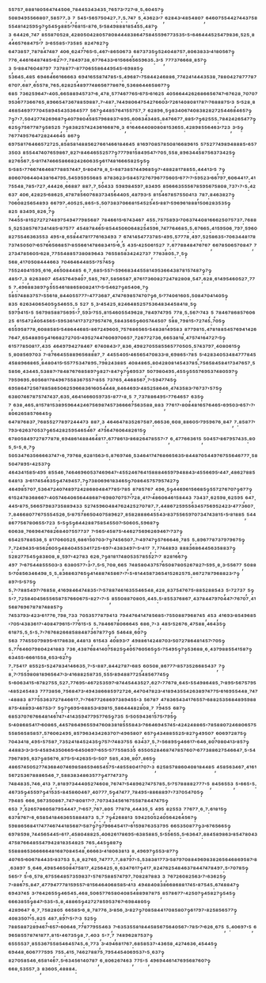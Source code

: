 ⁵⁵⁷⁵⁷·⁸⁸⁸¹⁸⁰⁵⁶⁴⁷⁴⁴⁵⁰⁶·⁷⁸⁴⁴⁵³⁴³⁴³⁵·⁷⁶⁵⁷³′⁷²⁷′⁸·⁵:⁶⁰⁴⁵⁷‽⁵⁰⁸⁹⁴⁹⁵⁵⁶⁶⁸⁰⁷·⁵⁸⁵⁷⁷:³,⁷,⁵⁴⁵'⁵⁶⁵⁷⁵⁰⁴²⁷:⁷:⁵:⁷⁴⁷,⁵·⁴³⁶²³′⁷,⁶²⁸⁴³′⁴⁸⁵⁴⁸⁰⁷,⁶⁴⁶⁰⁷⁵⁵⁴⁴²⁷⁴⁴³⁷⁵⁸⁵⁵⁴⁸¹⁴²⁵⁹⁵‽⁷‽⁵⁴⁵‽⁸⁸⁵′⁷⁶⁸¹⁵'⁸⁷⁶·⁵′⁵⁸⁴⁹⁸⁸⁸¹⁸⁵⁴⁵⁵:⁴⁸⁷‽³,⁶⁴⁴²⁶·⁷⁴⁷,⁸⁵⁵⁸⁷⁰⁵²⁸·⁴²⁸⁰⁵⁰⁴²⁸⁰⁵⁷⁸⁰⁸⁴⁴⁴⁸³⁸⁶⁴⁷⁵⁸⁴⁵⁵⁹⁶⁷⁷³⁵³⁵'⁵'⁶⁴⁶⁴⁴⁴⁵²⁵⁴⁷⁹⁸³⁶·⁵²⁵·⁸⁴⁴⁶⁵⁷⁶⁸⁴⁷⁵′⁷,³′⁶⁵⁵⁸⁵'⁷³⁵⁸⁵,⁸²⁴⁷⁶²⁷‽⁶⁴⁷³⁸⁵⁷·⁷⁸⁷⁸⁴⁷⁴⁸⁷,⁴⁰⁶·⁶²⁴⁷⁷⁶⁵′⁵:⁴⁶⁷'⁸⁶⁵⁰⁶⁷³,⁶⁸⁷³⁷³⁵‽⁵²⁴⁰⁴⁸⁷⁵⁷:⁸⁰⁶³⁸³³′⁴¹⁸⁰⁵⁶⁷‽⁷⁷⁶·⁴⁴⁶¹⁶⁴⁸⁷⁴⁸⁵′⁶²⁷′⁷:⁷⁸⁴⁹⁷³⁸·⁶⁷⁷⁶⁴³³′⁶¹⁵⁶⁶⁶⁵⁶⁵⁹⁶³⁵:³′⁵,⁷⁷⁷³⁷⁶⁶⁶⁸·⁸⁵⁷‽³,⁵′⁸⁸⁴⁷⁶⁰⁴⁸⁷⁹⁷,⁷³⁷⁸⁸⁷⁷'⁸⁷⁷⁰⁶⁵⁵⁸⁶⁴⁴⁹⁵⁴⁵'⁶⁹⁸⁸⁵‽⁵³⁶⁴⁵:⁴⁸⁵,⁶⁹⁴⁶⁴⁶⁶¹⁶⁶⁶⁶³,⁶⁹⁴¹⁶⁵⁵⁸⁷⁴⁷⁸⁵'⁵:⁴⁹⁶⁸⁷'⁷⁵⁸⁴⁴²⁴⁶⁸⁸⁶·⁷⁷⁴²⁴¹⁴⁴⁴³⁵³⁸·⁷⁸⁸⁰⁴²⁷⁸⁷⁷⁷⁸⁷⁶⁷⁰⁷:⁶⁸⁷·⁶⁵⁵⁷⁸·⁷⁶⁵:⁶²⁸²⁵⁴⁸⁹⁷⁷⁴⁸⁶⁵⁶⁷⁷⁸⁶⁷⁶·⁵³⁶⁸⁶⁴⁴⁶⁵⁸⁶⁷⁷‽⁶⁸⁵,⁷³⁶²⁵⁹⁶⁴⁷'⁴⁰⁵:⁶⁶⁵⁸⁸⁹⁴⁵⁷³⁷′⁶·⁴⁷⁸·⁵⁷⁷⁴⁶⁷⁷⁶⁵′⁶⁷⁵′⁶¹⁶²⁵,⁴⁰⁵⁶⁶⁴⁴²⁶²⁶⁸⁶⁶⁵⁶⁷⁴⁷′⁶⁷⁶²⁸·⁷⁰⁷⁰⁷⁹⁵³⁶⁷⁷³⁶⁶⁷⁶⁵·⁸⁹⁶⁶⁵⁴⁷³⁶⁷⁸⁸⁵⁹⁸⁸⁷:⁷'⁴⁸⁷:⁷⁴⁴⁹⁸⁰⁶⁴⁷⁵⁴²⁷⁶⁶⁰³′⁷²⁶¹⁴⁰⁸⁰⁸¹⁷⁸⁷′⁷⁶⁸⁸⁸⁷⁵′³,⁵′⁵²⁸·⁸⁴⁶⁸⁵⁴⁶⁹⁷⁷⁷⁰⁴⁵⁸⁹⁴⁵⁴³⁵³⁶⁴⁵⁷⁷,⁵⁶⁷‽⁴⁴⁸⁵⁷⁶⁴¹⁵⁵⁷⁵⁷·⁷,⁶²⁸⁹⁶·⁵‽⁸³⁴⁰⁶⁷⁴⁰⁸³⁸²⁸²⁷²⁵⁴⁴⁶⁸⁴⁶⁵⁷‽⁷‽⁷'⁷:⁵⁰⁴²⁷⁷⁴²⁶⁹⁶⁸⁷‽⁴⁰⁷⁹⁸⁰⁴⁵⁸⁵⁷⁹⁶⁸⁸³⁷′⁸⁹⁵:⁶⁰⁶³⁴³⁴⁸⁵:⁸⁴⁷⁶⁶⁷⁷·⁸⁸⁵′⁷‽⁶²⁵⁵⁵:⁷⁸⁴²⁴²⁶⁵⁴⁷⁷‽⁶²⁵‽⁷⁵⁶⁷⁷⁸⁷‽⁵⁸⁵²⁵,⁷‽⁸³⁸²⁵⁷⁴²⁴³⁶¹⁶⁶⁸⁷⁶·³,⁶¹⁶⁴⁶⁴⁴⁰⁸⁰⁸⁰⁸¹⁵³⁶⁵⁵:⁴²⁸⁹⁸⁵⁵⁶⁴⁶³′⁷²³,³′⁵‽⁷⁶⁷⁷⁴⁹⁵⁷⁶⁴⁷²⁸²⁴⁴⁶⁴⁵,⁸⁶⁷‽⁶⁹⁷⁵⁸¹⁷⁶⁴⁶⁶⁵⁷²⁷²⁵:⁸⁵⁸⁵⁸¹⁴⁸⁸⁵⁶²⁷⁶⁶¹⁴⁶⁶¹⁸⁴⁶⁴⁵,⁸¹⁶⁹⁷⁰⁸⁵⁷⁸⁵⁰⁸¹⁶⁶⁸⁹⁶¹⁵,⁵⁷⁵²⁷⁷⁴⁹⁸⁹⁴⁸⁸⁸⁵'⁶⁵⁷³⁵⁰³,⁸⁵⁵⁴⁴⁷⁴⁰⁷⁶⁵⁹⁸⁶⁷·⁸²⁷′⁸⁴⁶⁴⁶⁵⁵²⁵⁷⁷‽⁷⁷⁷⁹⁸¹⁵⁸⁴⁹⁵⁴⁷′⁷⁰⁵·⁵⁵⁸·⁸⁹⁶³⁴⁴⁵⁸⁷⁵⁶³⁷³⁴²⁵‽⁸²⁷⁶⁵⁶⁷:⁵′⁸¹⁷⁴⁷⁴⁶⁶⁵⁸⁶⁶⁸²⁴²⁶⁰⁶³⁵‽⁶¹⁷⁴⁸¹⁶⁶⁶⁵⁸²⁵‽⁵‽⁵′⁵⁸⁵'⁷⁷⁶⁶⁷⁴⁶⁴⁶⁸⁷⁷⁸⁸⁵⁷⁴⁴⁷·⁵′⁸⁰⁴⁷⁸·⁸·⁵'⁶⁸⁷³⁸⁵⁷⁴⁴⁹⁶⁸⁵‽⁷'⁴⁸⁸²⁸¹⁷⁸⁸⁵⁵:⁴⁴⁴¹³′⁵,⁷‽⁸⁰⁶⁰⁷⁰⁶⁴⁴⁰⁴³⁸¹⁶⁴⁷⁹⁵:⁵⁴⁵⁹⁵⁹⁵⁵⁶⁸⁵,⁸⁷⁸³⁶²³′⁵⁸⁴⁵⁷²⁷⁶⁷⁹⁶⁷⁷⁵⁶⁰⁵′⁶⁷⁷′⁷′⁵⁹⁵²³′⁶⁶⁷⁹⁷·⁶⁰⁶⁴⁴¹⁷:⁴¹⁷⁵⁵⁴⁸·⁷⁸⁵'⁷²⁷·⁴⁴⁴²⁶·⁶⁶⁸⁸⁷,⁸⁸⁷:⁷·⁵⁰⁴³³,⁵⁹⁸⁹⁸⁴⁵⁹⁷·⁸³⁴⁹⁵,⁸⁵⁶⁶⁶³⁵⁵⁵⁶⁷⁸⁵⁹⁵⁶⁷⁵⁸⁰⁸·⁷³⁷'⁷'⁵:⁴²⁶³⁷,⁴⁰⁶·⁴²⁸²⁵′⁶⁸⁶²⁵·⁴⁷⁸⁷⁸⁵⁶⁰⁷⁶⁸³⁷³⁴⁵⁶⁴⁴⁰⁵·⁴⁸⁷⁹³′⁵,⁸¹⁵⁴⁶⁷⁸⁵⁷⁵⁵⁰⁴¹³,⁷⁸⁷:⁸⁴⁶³⁸²⁷‽⁷⁰⁶⁰⁸²⁵⁶⁵⁴⁸⁹³,⁶⁶⁷⁹⁷:⁴⁰⁵²⁵:⁸⁶⁵'⁵:⁵⁰⁷³⁸³⁷⁰⁶⁶⁸¹⁵⁴⁵²⁵⁴⁵′⁸⁸⁷′⁵⁹⁶⁹⁶¹⁸⁸⁸¹⁵⁰⁶²⁸³⁵³⁵‽⁸²⁵,⁸³⁴⁹⁵·⁸²⁶·⁷‽⁷⁴⁴⁵⁵'⁸¹⁵²⁷²⁷²⁷⁴⁸⁹⁷⁵⁴⁹⁴⁷⁷⁹⁸⁵⁶⁸⁷,⁷⁸⁴⁶⁶¹⁵′⁶⁷⁴³⁴⁶⁷,⁴⁵⁵:⁷⁵⁷⁵⁸⁹³′⁷⁰⁶³⁷⁴⁴⁰⁸¹⁶⁶⁶²⁵⁰⁷⁵⁷³⁷:⁷⁶⁸⁸⁵·⁵²⁵³⁸⁵⁷⁶⁷³⁴¹⁴⁸⁵′⁸⁷⁵⁷⁷,⁴⁵⁴⁸⁷⁸⁴⁶⁵′⁸⁵⁴⁴⁵⁰⁶⁰⁶⁴⁸²⁵⁴⁵⁹⁶·⁷⁴⁷⁷⁶⁴⁶⁸⁵:⁵:⁶⁷⁶⁶⁵:⁴¹⁵⁹⁵⁰⁶·⁷⁹⁷·⁵⁹⁶⁰⁸²⁷⁵⁵⁴⁶³⁶³⁵⁵³,⁴⁹⁵'⁸·⁶⁵⁸⁴⁴⁷⁸¹⁷⁷⁶¹⁶³⁴⁹³,⁷,⁶⁷⁴¹⁴⁵⁴⁷⁷³⁷⁸⁵'⁴⁹⁵:⁵⁷⁷⁷⁸·⁴⁹⁷:⁵²⁵⁸⁶³⁵'⁷⁰⁶³⁴⁴⁸¹⁷⁸⁷³⁷⁴⁵⁰⁵⁰⁷′⁶⁵⁷⁶⁶⁵⁶⁶⁸⁵⁷′⁸⁵⁵⁶⁶¹⁴⁷⁸⁶⁸³⁴¹⁵′⁶·⁵,⁴³⁵′⁴²⁵⁰⁶¹⁵²⁷,⁷:⁶⁷⁷⁸⁸⁴⁸⁴⁷⁶⁷⁶⁷,⁶⁶⁷⁸⁵⁰⁶⁵⁷⁰⁸⁴⁷,⁷²⁷³⁴⁷⁸⁵⁶⁰⁵′⁶²⁸·⁷⁷⁵⁵⁴⁸⁸⁵⁷³⁸⁰⁸⁹⁶⁴³,⁷⁶⁵⁵⁸⁵⁸³⁴²⁴²⁷³⁷,⁷⁷⁸³⁸⁰⁵:⁷·⁵‽⁵⁶⁸·⁴¹⁷⁰⁵⁰⁸⁴⁴⁴⁶⁶³,⁷⁰⁴⁶⁴⁶⁴⁴⁸⁵⁵′⁷⁵⁷⁴⁵‽⁷⁵⁵²⁴⁰⁴¹⁵⁹⁵·⁶¹⁶·⁴⁶⁵⁰⁸⁴⁴⁸⁵,⁶·⁷·⁶⁸⁵′⁵⁵⁷'⁵⁹⁶⁶⁸³⁴⁴⁵⁵⁸¹⁴⁹⁵³⁶⁶⁴³⁸⁷⁸¹⁵⁷⁴⁸⁷‽⁷‽⁴⁸⁵′⁷:³,⁸²⁶³⁸⁰⁷,⁴⁵⁴⁵⁷⁶⁴⁹⁴⁰⁷·⁵⁸⁵·⁷⁶⁷:⁵⁸⁵⁶⁵⁸⁷·⁸⁷⁶¹⁷³⁶⁰⁸²⁷²⁴⁷⁸²⁸⁰⁸·⁵⁴⁷:⁶²⁸·⁶¹⁴⁹⁵⁴⁶⁰⁵²⁷·⁷⁷⁵,⁷:⁴⁹⁶⁸⁸³⁸⁹⁷‽⁵⁵⁵⁴⁶¹⁸⁸⁶⁵⁸⁰⁸²⁴¹⁷′⁵′⁵⁴⁶²⁷‽⁸⁵⁴⁰⁶·⁷‽⁵⁸⁵⁷⁴⁸⁸³⁷⁵⁷'⁵⁵⁶¹⁸·⁸⁴⁴⁰⁵⁵⁷⁷⁷'⁴⁷⁷³⁶⁸⁷·⁴⁷⁴⁷⁶⁹⁸⁵⁷⁴⁷⁰⁷‽⁶·⁵′⁷⁷⁴⁰⁶¹⁶⁰⁵:⁵⁰⁸⁴⁷⁰⁴¹⁴⁰⁵‽⁸³⁵,⁶²⁶³⁴⁰⁶⁵⁴⁰⁵‽⁵⁴⁶⁵⁵:⁵,⁵²⁷,⁵·³′⁴⁵⁴²⁵·⁸²⁴⁶⁴⁸⁵²⁵⁷⁵³⁶⁴⁸³⁴⁴⁵⁸⁴¹⁸·⁵‽⁵⁹⁷⁹⁴¹⁵'⁵,⁵⁶⁷⁹⁸⁵⁸⁸⁷⁵⁶⁹⁵'⁷·⁵⁹³′⁷⁵⁵:⁸¹⁵⁴⁶⁰⁵⁵⁴⁹⁶²⁸·⁷⁸⁴⁹⁷⁴⁷⁹⁵,⁷⁷⁸·⁵:⁵⁶⁷′⁷⁴³,⁵,⁷⁸⁴⁶⁷⁸⁶⁸⁵⁷⁶⁰⁶²⁵,⁶¹⁵⁴⁷²⁴⁰⁵⁴⁵⁶⁵'⁵⁹⁵³⁶¹⁴¹⁷³⁷²⁷⁹⁵⁷⁴⁷⁶·⁵⁸⁴³⁵⁶⁵‽⁶⁰⁵⁷⁴⁴⁵⁰⁷,⁵⁸⁸·⁷⁹⁸¹⁵'⁷²⁷⁴⁵:⁷⁰⁵‽⁶⁵⁵⁹⁵⁸⁷⁷⁸·⁶⁰⁸⁸⁵⁸⁵′⁵⁴⁸⁶⁴⁴⁶⁸⁵'⁸⁶⁷²⁴⁹⁶⁰⁵·⁷⁵⁷⁶⁸⁶⁵⁶⁵′⁵⁴⁸³⁸¹⁴⁹⁵⁸³,⁸⁷⁷⁹⁸¹⁵:⁴⁷⁸¹⁸⁸⁵⁴⁵⁷⁶⁹⁴¹⁴²⁶⁷⁶⁴⁷·⁶⁵⁴⁸⁸⁹⁵‽⁴¹⁶⁶⁸²⁷²⁷⁰⁵′⁴⁹⁵²⁷⁴⁴⁷⁶⁰⁶⁹⁷⁰⁶⁵⁷·⁷²⁶⁷⁷²⁷³⁶·⁶⁶⁵³⁸¹⁸·⁴⁷⁵⁷⁴¹⁶⁴⁷²⁷′⁵‽⁶¹⁵⁷⁷⁸⁵⁰⁸¹⁷:⁴³⁵,⁴⁶⁴⁹⁷⁹⁴²⁷⁸⁴⁶⁷,⁶⁷⁴⁰⁸⁴³′⁷·⁸³⁶·⁴⁹⁸²⁷⁰⁵⁵⁸⁵⁵⁶⁵⁷⁷⁰⁵⁰⁵:⁵⁷⁴³⁷⁹⁷·⁴⁰⁸⁰⁶¹⁵‽⁵·⁸⁰⁸⁵⁶⁹⁷⁰³,⁷'⁸⁷⁶⁶⁴⁵⁵⁸⁸⁹⁶⁵⁶⁸⁸⁸⁷·⁷,⁴⁴⁵⁵⁴⁰⁵′⁴⁶⁵⁶⁵⁴⁷⁰⁸³³′⁸·⁶⁹⁸⁶⁵'⁷⁸⁵,⁵′⁴²⁸³⁴⁰⁵³⁴⁸⁴⁷⁷⁷⁸⁴⁵⁴⁵⁸⁸⁹⁶⁶⁸⁶⁵·⁸⁴⁸⁰⁴¹⁵′⁵⁵⁷⁷⁵³⁴⁷⁸⁹⁵:⁷⁹⁸²⁴³⁸⁸⁵,⁴⁰⁸⁴⁸⁶⁵:⁸⁰⁴²⁸⁰⁸¹⁴⁵⁴³⁷⁸⁵:⁷⁵⁶⁵⁸⁴⁵⁸⁴¹⁷³⁴⁷⁶⁵⁷·⁵⁵⁸⁵⁶·⁴³⁴⁴⁵:⁵³⁸⁸⁷′⁷⁸⁴⁸⁷⁶⁷⁶⁸⁵⁸⁹⁷‽⁸²⁷'⁸⁴⁷‽⁷‽⁶⁹⁵³⁷,⁵⁰⁷⁹⁸⁰⁴⁹⁵:⁴⁵⁵‽⁵⁵⁵⁷⁶⁹⁵³⁷⁴⁸⁰⁵⁹⁷‽⁷⁹⁵⁹⁶⁹⁵:⁶⁰⁵⁶⁸¹⁷⁸⁴⁹⁶⁷⁵⁵⁸³⁶⁷⁵⁵⁷′⁸⁵⁵,⁷³⁷⁶⁵·⁴⁴⁶⁸⁵⁶⁷·⁷'⁵⁹⁴⁷⁷⁴⁵‽⁶⁹⁵⁸⁶⁴⁷²⁵⁶⁷⁸⁸⁵⁸⁶⁵⁰⁶²⁵⁹⁶⁶⁸³⁶¹⁶⁰⁵⁴⁴⁴⁸·⁸⁴⁶⁴⁶⁹³′⁴⁸⁵²⁵⁸⁶⁴⁶·⁴⁷⁴³⁵⁸³′⁷⁶⁷³⁷'⁵⁷⁵‽⁶³⁸⁰⁷⁴⁶⁷⁸⁷⁵⁷⁴⁷⁴³⁷:⁶³⁵·⁴⁶⁴¹⁴⁶⁶⁰⁵⁹⁷³⁵'⁸⁷⁷'⁸·⁵,⁷·⁷³⁷⁸⁸⁶⁴⁹⁵'⁷⁷⁶⁴⁶⁵⁷,⁶³⁵‽⁷,⁶³⁸·⁴⁶⁵:⁸¹⁵⁷⁸¹⁵³⁸⁹⁵⁹⁶⁴⁴²⁴⁶⁷⁵⁶⁹⁸⁷⁴⁵⁷³⁶⁶⁶⁶⁷⁵⁶³⁵⁸⁸·⁸⁸³,⁷⁷⁶¹⁷'⁸⁰⁸⁴⁸¹⁶⁵⁷⁶⁴⁶⁵'⁶⁹⁵⁰³′⁶⁵⁷'⁷′⁸⁰⁶²⁶⁵⁸⁵⁷⁶⁶⁴⁵‽⁶⁴⁷⁸⁷⁶⁸³⁷·⁷⁶⁸⁵⁵²⁷⁷⁸⁹⁷²⁴⁴⁴⁷³,⁸⁸⁷·³,⁴⁶⁴⁶⁴⁷⁸³⁵²⁶⁷⁵⁸⁷:⁶⁶⁵³⁶·⁶⁰⁸·⁸⁸⁶⁰⁵′⁷⁹⁵⁹⁶⁷⁶·⁸⁴⁷,⁷:⁸⁵⁸⁷⁷′⁷⁹³′⁶²⁶³⁷⁰⁵³⁷‽⁶⁵⁴²⁸²⁵⁹⁵⁴⁶⁵⁴⁶⁷,⁴⁷⁵⁶⁴⁷⁶⁰⁶⁴⁸²⁶¹⁵‽⁶⁷⁸⁰⁵⁸⁴⁹⁷²⁷⁸⁷⁷⁸⁷⁸·⁶⁹⁴⁸⁶¹⁴⁸⁸⁴⁶⁴⁸¹⁷:⁶⁷⁷⁸⁶¹³′⁸⁶⁸²⁶⁴⁷⁸⁵⁵⁷'⁷,⁶·⁴⁷⁷⁶⁶³⁶¹⁵,⁵⁰⁴⁵⁷′⁸⁶⁷⁹⁵⁷⁴³⁵:⁸⁰⁵·⁵'⁵·⁶·⁷‽⁵⁰⁵³⁴⁷⁶³⁵⁶⁶⁶⁶³⁷⁴⁷'⁶·⁷⁹⁷⁶⁸·⁶²⁸¹⁵⁶³′⁵:⁸⁷⁶⁹⁷⁴⁶·⁵³⁴⁶⁴¹⁷⁴⁷⁶⁸⁶⁶⁵⁶³⁵′⁸⁴⁴⁸⁷⁰⁵⁴⁴⁹⁷⁶⁷⁵⁵⁶⁴⁶⁷⁷⁷·⁵⁸⁵⁰⁴⁷⁸⁹⁵'⁴²⁵³⁷‽⁴⁶⁴³⁴¹⁵⁸⁵′⁴⁹⁵,⁸⁵⁵⁴⁶·⁷⁴⁶⁴⁶⁹⁶⁰⁵³⁷⁴⁶⁹⁶⁴⁷'⁴⁵⁵²⁴⁶⁷⁶⁴¹⁵⁸⁸⁸⁴⁶⁵⁹⁷⁹⁴⁸⁸⁴³′⁴⁵⁵⁶⁶⁹⁵′⁴⁴⁷·⁴⁸⁶²⁷⁸⁸⁵⁶⁴⁸¹³,³′⁶¹⁷⁴⁵⁴⁶³⁵‽⁴⁷⁴⁹⁴⁵⁷:⁷‽⁷³⁸⁰⁶⁹⁶¹⁸³⁴⁶⁵‽⁷⁰⁸⁶⁴⁵⁷⁵⁷⁹⁵⁷⁴²⁷‽⁴⁶⁴⁹⁸⁵⁷⁰⁷·⁵³⁶⁴⁷²⁴⁰⁷⁴⁸⁹⁷²⁴²⁸⁶⁸⁰⁴⁸⁴⁷⁷⁸⁵′⁷⁸⁵,⁸⁷⁸⁵⁷⁶⁷,⁴⁹⁶·⁵‽⁴⁴⁶⁹⁶¹⁵⁶⁶⁸⁵‽⁵⁵⁷²⁷⁶⁷⁰⁷‽⁶⁷⁷‽⁶¹⁵²⁴⁷⁸³⁶⁸⁶⁶⁷'⁴⁰⁵⁷⁴⁶⁴⁰⁶⁵⁶⁴⁴⁸⁶⁸⁷′⁶⁹⁸⁰⁷⁰⁷⁵⁷′⁷²⁸·⁴¹⁷′⁴⁸⁶⁰⁶⁴⁶¹⁵⁸⁴⁴³,⁷³⁴³⁷·⁶²⁵⁹⁸·⁶²⁵⁹⁵,⁶⁴⁷·⁴⁴⁵′⁸⁷⁵·⁵⁶⁶⁵⁷⁹⁸³⁷³⁵⁸⁸⁹⁴³³,⁵²⁷⁴⁵⁹⁶⁰⁴⁸⁴⁷⁶²⁴²⁵²⁷⁰⁷⁸⁷:⁷:⁴⁴⁸⁶⁷²⁵⁹⁵⁵⁶³⁴⁵⁷⁵⁶⁹⁵²⁴²³′⁴⁷⁷³⁶⁰⁷·⁷:⁸⁴⁶⁶⁸⁰⁷⁷⁶⁷⁵⁵⁵⁴⁵²⁶·⁵′⁸⁷⁵⁷⁸⁶⁵⁰⁴⁰⁷⁵⁸⁹⁶²⁷·⁸⁵⁸²⁸⁸⁸⁶⁴⁵⁵⁴³′⁸³⁷⁵⁵⁶⁵⁹⁷⁰⁷³⁴⁷⁴³⁸¹⁵'⁵′⁸¹⁸⁸⁵,⁵⁴⁴⁸⁶⁷⁷⁵⁶⁷⁸⁰⁶⁵⁵′⁷²³,⁵'⁵‽⁵‽⁶⁴⁴²⁸⁸⁷⁵⁸⁵⁴⁵⁵⁰⁷′⁵⁰⁶⁰⁵:⁵⁹⁶⁸⁷‽⁶⁰⁶³⁸·⁷⁶⁶⁹⁶⁴⁷⁶⁸²⁶⁸⁴⁰⁷⁵⁵⁷⁷³⁷,⁷′⁵⁶⁵′⁴⁵⁸⁷⁵′⁴⁴⁶²⁷⁵⁶⁹⁶²⁶⁹⁴⁶⁷′⁷³⁷‽⁶⁵⁴²⁵⁷⁸⁸⁵³⁶·⁵,⁸¹⁷⁰⁶⁰⁵²⁵·⁶⁸⁶¹⁵⁰⁷⁰³′⁷‽⁷⁴⁵⁶⁵⁰⁷:⁷′⁴⁹⁷⁴⁷‽⁵⁷⁶⁶⁶⁴⁶·⁷⁸⁵,⁵:⁸⁹⁶⁷⁷⁸⁷³⁷⁹⁷⁹⁶⁷⁵‽⁷:⁷²⁴⁹⁴³⁵′⁸⁵⁶²⁶⁰⁵‽⁴⁸⁴⁰⁴⁵⁵³⁴¹⁷²⁵'⁶⁹⁷'⁴³⁸³⁴⁹⁷'⁵′⁴¹⁷,⁷:⁷⁷⁴⁴⁸⁹³,⁸⁸⁸³⁶⁸⁶⁴⁴⁵⁶³⁵⁸⁸³⁷‽⁵²⁸²⁷⁷⁵⁴⁵‽⁸³⁸⁰⁸·⁸·⁵⁹⁷'⁴²⁷⁸³,⁶²⁶·⁷‽⁸¹⁸¹⁷⁴⁸⁰⁵³⁵⁷⁸⁵⁵²⁷′⁷,⁸²⁸¹⁶⁶⁷‽⁴⁹⁷,⁷′⁶⁷⁵⁴⁴⁸⁵⁵⁵⁰³′³,⁶³⁸⁰⁵⁷⁷'³′⁷:⁵′⁵·⁷⁰⁸·⁶⁶⁵,⁷⁴⁸⁵⁸⁰⁴³⁷⁵⁷⁶⁵⁰⁸⁷⁸⁰⁵²⁶⁷⁸²⁷′⁵⁹⁵·⁸·³′⁵⁵⁶⁷⁷,⁵⁰⁸⁸⁵′⁷⁰⁸⁵⁶³⁴⁶⁴⁹⁸·⁵·⁵:⁸³⁶⁸⁶³⁷⁶⁵‽⁴¹⁴⁸⁸⁷⁴⁵⁸⁶⁷'⁷'⁵'⁶¹⁴⁴⁵⁸⁷³⁶⁵⁴¹⁵²⁶²⁵⁷⁵:⁸⁶⁷²⁷⁸⁷⁹⁶⁸⁸²³′⁷‽⁸⁹⁷′⁵′⁵⁷⁵‽⁵:⁷′⁷⁸⁸⁵⁴⁹⁷′⁷⁶⁸⁵⁸·⁴¹⁶⁹⁸⁴⁶⁴⁷⁴⁸³⁵'⁷′⁵⁷⁸⁸⁷⁴⁶¹⁶³⁵⁵⁴⁶⁵⁴⁸·⁴²⁸·⁸³⁷⁵⁴⁷⁶⁷⁵'⁸⁸⁵²⁸⁸⁵⁴³,⁵'⁷²⁷³⁷,⁵‽⁵'⁷·⁷²⁵⁸⁴⁰⁴⁵⁶⁵⁵⁶⁵⁸⁷⁵⁷⁶⁶⁰⁶⁷⁵'⁸²⁷'⁷'⁵,⁸⁵⁵⁰⁸⁸⁷⁰⁸⁰⁵·⁴⁴⁵:⁵'⁸⁵⁵³⁷⁶⁸⁶⁷·⁴³⁷⁸⁴⁴⁷⁹⁷⁰⁴⁴⁷′⁷⁶⁷⁰⁷·⁴¹⁵⁶⁸⁷⁶⁹⁶⁷⁸⁷⁸⁷⁴⁸⁸⁵⁷‽⁷⁴⁵³⁷⁹³′⁴²³′⁶¹⁷⁷⁶·⁷⁹⁸·⁷³³,⁷⁰⁵³⁵⁷⁷⁸⁷⁹⁴¹³,⁷⁹⁴⁴⁷⁶⁴¹⁴⁷⁸⁵⁶⁸⁵'⁷⁵⁵⁰⁸⁸⁷⁹⁶⁸⁷⁴⁵,⁴⁵³,⁴¹⁶⁹³′⁸⁵⁴⁹⁶⁸⁵'⁷⁰⁵′⁴³⁸³⁶¹⁷'⁴⁰⁸⁴⁷⁹⁶¹⁵'⁷⁷⁶¹⁵'⁵,⁵:⁷⁸⁴⁶⁶⁷⁸⁰⁶⁶⁶⁴⁵,⁶⁸⁶·⁷'³,⁴⁸⁵′⁵²⁶⁷⁶·⁴⁷⁵⁸⁸·⁴⁶⁴³⁵‽⁶¹⁸⁷⁵:⁵·⁵'⁵:⁷'⁷⁶⁷⁶⁸²⁶⁶⁸⁵⁸⁸⁴⁸⁷³⁶⁷⁸⁷⁷‽⁵,⁵⁴⁶⁴⁸·⁶⁰⁷‽⁵⁶³,⁷⁷⁴⁵⁵⁰⁷⁹⁸⁹⁵′⁶¹⁷⁸⁶³⁸·⁴⁴⁸¹³,⁶¹⁵⁴³,⁴⁰⁸⁹³′⁷,⁴⁹⁸⁸⁶¹⁴²⁴⁸⁷⁰³′⁵⁰⁷²⁷⁸⁶⁴⁸¹⁴⁵⁷′⁷⁰⁵‽⁵:⁷⁷⁶⁴⁶⁰⁷⁹⁸⁰⁴²⁴¹⁸⁸³,⁷³⁶·⁴³⁸⁷⁶⁸⁴¹⁴⁰⁷⁵⁸²⁵‽⁴⁰⁵⁷⁶⁰⁵⁶⁵‽⁵'⁷⁵⁴⁹⁵‽⁷‽⁵³⁶⁸⁸·⁶·⁴³⁷⁹⁸⁸⁵⁵⁴¹⁵⁸⁷‽⁶³⁴⁵⁵'⁶⁶⁶¹⁵⁵⁸·⁶⁵³′⁶²⁷‽⁷:⁷⁵⁴¹⁷,⁸⁵⁵²⁵'⁵²⁴⁷⁸³⁴¹⁴⁶⁶³⁵·⁷'⁵'⁸⁸⁷:⁸⁴⁴²⁷⁸⁷'⁶⁸⁵,⁶⁰⁵⁰⁸·⁸⁶⁷⁷⁷′⁸⁵⁷³⁵²⁶⁶⁸⁵⁴³⁷,⁷‽⁸·⁷′⁷⁵⁵⁹⁸⁰⁸¹⁸⁹⁶⁵⁶⁴⁷′³′⁴¹⁶⁸⁸²⁵⁸⁷³⁵·⁵⁵⁵′⁸⁹⁴⁸⁸⁷⁷²⁵⁴⁸⁵⁶⁷⁷⁴⁵‽⁵'⁶⁰⁶³⁴¹⁵'⁶⁷⁸²⁷⁵⁵·⁵²⁷:⁷⁷⁶⁹⁵'⁴⁶⁷²⁵³⁵⁹⁷′⁸⁷⁴⁴⁵⁴⁴³⁵²⁷:⁶²⁷'⁷⁷⁶⁷⁸·⁶⁴⁵'⁵⁵⁴⁹⁸⁶⁴⁸⁵·⁷′⁸⁹⁵′⁵⁶⁷⁵⁷⁹⁵′⁴⁸⁵²⁴⁵⁴⁸³,⁷⁷⁷³⁸⁵⁶·⁷⁵⁶⁸⁴⁷³′⁴⁹⁴³⁸⁶⁶⁸⁵⁹⁷²⁷²⁶·⁴⁴⁷⁰⁴⁷⁸²³′⁴¹⁸⁹⁴³⁵⁵⁴²⁶³⁸⁹⁷⁴⁷⁷⁵′⁶¹⁶⁹⁵⁵⁴⁴⁸·⁷⁴⁷'⁴⁸⁸⁸³,⁸⁷⁷⁵⁵³⁶³⁷²⁷⁸⁴⁶⁶¹⁷:⁷'⁷⁶⁶⁷⁷²⁶⁸⁶⁹⁷³⁸⁹⁴⁵⁵'³,⁵⁶⁷⁸⁷,⁴⁷⁸³⁶⁵⁴³⁴¹⁷⁶⁵⁵⁷′⁶⁸⁸²⁵³⁵⁶⁸⁴⁸⁹⁵⁹⁸⁸⁸⁷⁵′⁴⁸⁸⁹³′⁴⁶⁷⁵³′⁷,⁵‽⁷‽⁶⁹⁵′⁶⁸⁸⁵³′⁸⁹⁸¹⁵·⁵⁸⁶⁴⁴⁴⁸²⁸⁰⁸·⁷,⁷⁹⁴⁵⁵,⁶⁸⁷‽⁶⁸⁵³⁷⁰⁷⁶⁷⁶⁶⁴⁸¹⁴⁶⁷⁴⁷'⁴¹⁴³⁵⁹⁴⁷⁷⁹⁵⁷⁷⁶⁵‽⁷³⁵,⁵′⁵⁰⁵⁹⁴³⁶¹⁵⁷⁵′⁷⁹⁵‽⁵′⁴⁰⁸⁶⁸⁵⁴¹⁷′⁶⁰⁸⁶⁵·⁴⁴⁵⁷⁸⁶⁴⁹⁶⁵⁵⁹⁴⁷⁶⁰⁸³⁸¹⁸⁵⁵⁵⁸⁴³′⁷⁶⁶⁴⁶⁹⁴⁵⁷⁴⁵'⁴²⁴²⁴⁸⁸⁶⁵'⁷⁸⁵⁸⁸⁰⁷²⁴⁶⁸⁰⁶⁵⁷⁵⁵⁵⁸⁵⁶⁵⁸⁵⁸⁵⁷:⁵⁷⁶⁰⁶²⁴⁹⁵·⁸⁵⁷⁹⁶³⁴³⁴²⁶³⁷⁰⁷′⁴⁹⁶⁵⁸⁰⁷,⁶⁵⁷‽⁴³⁴⁸⁸⁵⁵²⁵′⁸²⁷‽⁴⁹⁵⁰⁷,⁶⁰⁶⁹⁷²⁸⁷⁵‽⁷⁰⁴³⁴¹⁸·⁴⁹⁵'⁵⁷⁵⁸⁷·⁷³⁵²⁴¹⁸⁴⁵²⁴³⁵‽⁷⁵⁷′⁷⁴⁸³⁷⁵⁵,⁶³⁴³⁷·⁵:⁷'⁵⁶⁸⁹⁵‽⁴⁶⁶¹⁷'⁶⁴⁶·⁸⁰⁷⁰⁸⁰⁴¹³′⁸⁵⁷‽⁴⁴⁸⁸³′³′³′⁵′⁴⁵⁸⁹⁴³⁵⁰⁶⁶⁵′⁶⁴⁵⁰⁶⁹⁷′⁶⁵⁵′⁵⁷⁷⁵⁵⁸⁵³⁵,⁶⁵⁵⁰⁵²⁸⁴⁶⁸⁷⁴⁷⁸⁵⁷⁶⁰⁷′⁶⁷⁷³⁸⁸⁶²⁷⁵⁴⁶⁶⁴⁷·⁵'⁵⁴⁷⁹⁶⁷⁸⁹⁵·⁶³⁷‽⁸⁵⁶⁷⁶·⁸⁷⁵′⁵′⁴²⁶³⁵′⁵'⁵⁰⁷,⁵⁸⁵·⁴³⁶·⁸⁰⁷:⁸⁶⁵‽⁴⁸⁶⁵⁷⁴⁵⁰⁵²⁷⁷⁴³⁶⁸⁴⁰⁷⁴⁶⁹⁸⁵⁸⁶⁵⁹⁴⁶⁵⁴⁵⁷⁵'⁴⁸⁵⁵⁸⁰⁴¹⁷⁰⁷'³,⁶²⁵⁸⁵⁷⁸⁸⁶⁰⁴⁰⁸¹⁸⁴⁴⁸⁵,⁴⁵⁸⁵⁶³⁴⁶⁷·⁴¹⁶¹⁵⁶⁷²⁵³⁶⁷⁸⁸⁸⁶⁵⁴⁶·⁷·⁵⁸⁸³⁸³⁴⁸⁶³⁵⁷⁷‽⁴⁷⁷⁴⁷³⁷‽⁷⁴⁸⁴⁸³⁵:⁷⁴⁶·⁴¹³,⁷:⁸¹⁸⁹⁷³⁴⁴⁴⁰⁵²⁷⁴⁶⁰⁸·⁷⁶⁷⁴⁷′⁵⁴⁸⁹⁶²⁷⁴⁷⁵⁷⁸⁵:⁵′⁷⁵⁷⁸⁸⁸⁸²⁷⁷⁷'⁵,⁸⁴⁵⁶⁵⁵³,⁵'⁶⁶⁵'⁵:⁴⁶⁷³⁵‽⁴⁵⁵⁹⁷‽⁴¹⁵³⁵'⁸⁴⁵⁸⁶⁰⁴⁶⁷·⁴⁰⁷⁷⁷·⁵‽⁴⁷⁴⁷⁷·⁷⁸⁴⁹⁵'⁸⁸⁶⁸⁸⁹⁷'⁷³⁷⁰⁵⁴⁷⁰⁵‽⁷⁹⁴⁸⁵,⁶⁶⁶·⁵⁶⁷³⁵⁰⁸⁶⁷:⁷⁴⁷′⁸⁰⁸¹⁷′⁷:⁷⁰⁷³⁴³⁴⁵⁶¹⁶⁷⁵⁵⁸⁷⁸⁴⁴⁷⁴⁷⁵‽⁶⁵³,⁷·⁵²⁶⁵⁷⁸⁶⁰⁵⁸⁷⁹⁵⁴⁴⁴⁷·⁷′⁶⁵⁷·⁷⁶⁷:⁸⁰⁵,⁷⁷⁸⁷⁸·⁴⁴⁴³⁵·⁵,⁴⁹⁵,⁸²⁵⁵³,⁷⁷⁶⁷⁷·⁶·⁷:⁶¹⁸¹⁵‽⁶³⁷⁸⁷⁶⁷'⁶·⁶⁵⁸⁵⁴¹⁸⁴⁶³⁶⁵⁵⁸⁸⁴⁸⁷³,⁵:⁷,⁷‽⁴²⁶⁸⁸¹³,⁵⁹⁴²⁵⁰⁵²⁴⁰⁵⁶⁴²⁶⁴⁵⁶⁷‽⁵⁹⁸⁸⁶⁵⁶⁸⁴¹⁷⁴⁷⁷⁴⁶⁷⁴⁴¹⁸⁵⁶⁸⁷′⁵⁸⁷‽⁷‽⁷⁹⁶⁶⁴⁵⁴¹⁷'⁶¹⁵⁹⁸⁷⁶³⁵³⁷⁹⁵,⁶⁶⁵³⁵⁰⁸⁷⁷‽³′⁶⁷⁶⁵⁶⁶⁵‽⁶⁹⁷⁸⁵⁹⁸·⁷⁴⁴⁵⁶⁵⁴⁴⁵'⁶¹⁷:⁴⁵⁸⁰⁴⁸⁸²⁵:⁴⁰⁶²⁶¹⁷⁸⁶⁹⁵'⁶³⁸⁵⁸⁸⁵·⁵′⁵⁵⁶⁵⁵:⁵′⁶³⁶⁴⁷:⁸⁸⁴⁵⁸⁹⁸⁶³′⁸⁵⁴⁷⁸⁰⁴³⁴⁷⁵⁸⁷⁶⁶⁴⁸⁵⁵⁴⁷⁹⁴²⁸¹⁸³⁵⁴⁸²⁵,⁷⁶⁵:⁴⁴⁵‽⁸⁸⁷‽⁵⁵⁸⁸⁸⁶⁵³⁶⁶⁶⁶⁶⁴⁸¹⁶⁸⁷⁰⁸⁴⁵⁴⁸·⁶⁶⁶⁶³′⁴¹⁸⁰⁶³⁸¹³,⁸·⁴⁹⁶⁹⁷‽⁵⁵³′⁸⁷⁷‽⁴⁰⁷⁶⁵′⁶⁰⁶⁷⁸⁴⁴³⁵′⁸³⁷⁵³,⁵:⁸·⁸²⁷⁶⁵·⁷⁴⁷⁷⁷:⁷:⁸⁸⁷⁹⁷'⁵:⁵³⁸³⁸¹⁷⁷³′⁵⁸⁷⁹⁷⁰⁸⁸⁴⁹⁶⁹⁸³⁸²⁶⁵⁶⁴⁶⁸⁶⁹⁵⁸⁷′⁸·⁶³⁸⁹⁷,⁵·⁶⁴⁶·⁴⁹⁸⁵⁴⁶⁵⁰⁸⁴⁷⁵⁸¹⁷·⁴²⁵⁶⁴²⁵·⁶·⁶³⁴⁷⁶¹⁷‽⁴¹⁷·⁸²⁴⁷⁶²⁵⁴⁸⁴⁶³⁷⁸⁴⁴⁷⁴⁷⁸⁴⁹⁷:⁵'⁷⁰⁷⁸⁵‽⁵⁶⁵′⁷,⁵'⁶·⁵⁷⁸·⁶⁷⁵⁵⁶⁴⁸⁵⁷³⁵⁹⁸³⁷'⁵⁷⁶⁷⁵⁸⁸⁵⁷⁴⁷⁹⁷:⁷⁰⁸²⁸⁷⁸⁸³,³,⁷⁶⁷²⁶⁰⁸²⁵⁶³′⁷'⁶³⁶²⁵‽⁷'⁸⁸⁶⁷⁵:⁸⁴⁷·⁴⁷⁷⁹⁴⁷⁷⁷⁸¹⁵⁹⁵⁵⁷′⁸¹⁵⁶⁴⁶⁴⁰⁶⁸⁵⁸⁵′⁴¹³,⁴⁹⁴⁸⁴⁰⁸³⁸⁶⁶⁸⁶⁸⁸¹⁷⁴⁵'⁸⁷⁵⁴⁵:⁶⁷⁴⁸⁸⁴⁷‽⁶⁹⁴³⁷⁴⁵,³′⁷⁶⁴²⁶⁵⁵‽⁴⁶⁵⁴⁵:⁴⁶⁸·⁵⁰⁶⁵⁷⁷⁶⁵⁸⁰⁴⁰⁸⁵⁴⁸⁸⁹⁸⁷⁸⁷⁵,⁸⁵⁷⁸⁶⁷⁷'⁴²⁵⁰⁷‽⁴⁵⁸²⁷‽⁵⁴⁵‽⁶⁶⁶³⁸⁵⁵‽⁸⁴⁷′⁵³⁵'⁵:⁸·⁴⁸⁸⁶⁵‽⁴²⁷²⁷⁸⁵⁹⁵³⁷⁶⁷′⁶⁹⁸⁴⁸⁰⁵‽⁴²⁸⁹⁶⁴⁷,⁶·⁷·⁷⁵⁸²⁸⁰⁵,⁶⁶⁵⁸⁵′⁶·⁸·⁷⁸⁷⁷⁶·³′⁸⁵⁶·³′⁸²⁷‽⁷⁰⁸⁵⁸⁴⁴¹⁷⁰⁸⁵⁸⁰⁷‽⁶¹⁷⁹⁷'⁸²⁵⁸⁵⁶⁵⁷⁷‽⁴⁰⁸³⁵⁰⁷′⁵:⁸²⁵,⁴⁸⁷:⁸⁹⁷′⁵'⁷′³,⁵²⁵‽⁷⁸⁸⁵⁸⁸⁷²⁸⁹⁴⁶⁷′⁶⁵⁷'⁶⁰⁶⁴⁶·⁷⁷⁸⁷⁷⁹⁵⁵⁴⁶³,⁷′⁶³⁵³⁵⁵⁸¹⁸⁴⁴⁵⁸⁵⁶⁷⁵⁶⁴⁰⁵⁶⁷'⁷⁸⁵′⁷′⁶²⁶·⁶⁷⁵,⁵:⁴⁰⁶⁹⁷'⁵,⁶⁹⁶⁵⁸⁵⁵⁷⁸⁷⁴¹⁸⁷⁷:⁸¹⁵'⁴⁶⁷³⁵‽⁸·⁷:⁴⁰³,⁵'⁷·⁷,⁷⁴⁸⁹⁶²⁸⁷⁵³⁷‽⁶⁵⁵⁵⁵³⁷·⁸⁵⁵³⁶⁷⁵⁵⁸⁵⁴⁶⁴⁵⁷⁴⁵:⁶·⁷⁷³,³′⁴⁹⁴⁶⁸¹⁷⁶⁷:⁶⁸⁵⁸⁵³⁷'⁴³⁶⁵⁸·⁴²⁷⁴⁶³⁶·⁴⁵⁴⁴⁵‽⁶⁹⁴⁴⁸·⁶⁰⁶⁷⁷⁷⁵⁹⁵,⁷⁵⁵:⁴¹⁵·⁷⁴⁶²⁷⁸⁸⁷⁵·⁷⁹⁵⁴⁴⁵⁴⁰⁶⁹⁵³⁷'⁵·⁶³⁷‽⁸²⁷⁰⁵⁸⁵⁴⁶·⁶⁵⁸¹⁴⁶⁷:⁵′⁶³⁴⁵⁶¹⁴⁰⁷⁸⁷,⁶·⁸⁰⁶²⁶⁷⁴⁶³,⁷⁷⁵'⁵,⁴⁹⁶⁹⁴⁴⁶¹⁴⁷⁶⁹⁵⁶⁸⁷⁶⁰⁷‽⁶⁶⁸·⁵³⁵⁵⁷·³,⁸³⁶⁰⁵·⁴⁸⁸⁸⁴:
